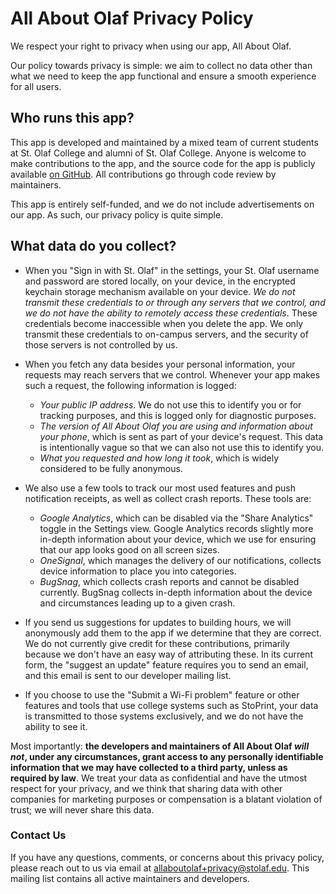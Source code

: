 # All About Olaf Privacy Policy

We respect your right to privacy when using our app, All About Olaf.

Our policy towards privacy is simple: we aim to collect no data other
than what we need to keep the app functional and ensure a smooth
experience for all users.

## Who runs this app?

This app is developed and maintained by a mixed team of current
students at St. Olaf College and alumni of St. Olaf College.  Anyone
is welcome to make contributions to the app, and the source code for
the app is publicly available [on GitHub][repo].  All contributions go
through code review by maintainers.

This app is entirely self-funded, and we do not include advertisements
on our app.  As such, our privacy policy is quite simple.

[repo]: https://github.com/StoDevX/AAO-React-Native

## What data do you collect?

- When you "Sign in with St. Olaf" in the settings, your St. Olaf
  username and password are stored locally, on your device, in the
  encrypted keychain storage mechanism available on your device.  _We
  do not transmit these credentials to or through any servers that we
  control, and we do not have the ability to remotely access these
  credentials_.  These credentials become inaccessible when you delete
  the app.  We only transmit these credentials to on-campus servers,
  and the security of those servers is not controlled by us.

- When you fetch any data besides your personal information, your
  requests may reach servers that we control.  Whenever your app makes
  such a request, the following information is logged:
  - _Your public IP address_.  We do not use this to identify you or
    for tracking purposes, and this is logged only for diagnostic
    purposes.
  - _The version of All About Olaf you are using and information about
    your phone_, which is sent as part of your device's request.  This
    data is intentionally vague so that we can also not use this to
    identify you.
  - _What you requested and how long it took_, which is widely
    considered to be fully anonymous.

- We also use a few tools to track our most used features and push
  notification receipts, as well as collect crash reports.  These
  tools are:
  - _Google Analytics_, which can be disabled via the "Share
    Analytics" toggle in the Settings view.  Google Analytics records
    slightly more in-depth information about your device, which we use
    for ensuring that our app looks good on all screen sizes.
  - _OneSignal_, which manages the delivery of our notifications,
    collects device information to place you into categories.
  - _BugSnag_, which collects crash reports and cannot be disabled
    currently.  BugSnag collects in-depth information about the
    device and circumstances leading up to a given crash.

- If you send us suggestions for updates to building hours, we will
  anonymously add them to the app if we determine that they are
  correct.  We do not currently give credit for these contributions,
  primarily because we don't have an easy way of attributing these.
  In its current form, the "suggest an update" feature requires you to
  send an email, and this email is sent to our developer mailing list.

- If you choose to use the "Submit a Wi-Fi problem" feature or other
  features and tools that use college systems such as StoPrint, your
  data is transmitted to those systems exclusively, and we do not have
  the ability to see it.

Most importantly: **the developers and maintainers of All About Olaf
_will not_, under any circumstances, grant access to any personally
identifiable information that we may have collected to a third party,
unless as required by law**.  We treat your data as confidential and
have the utmost respect for your privacy, and we think that sharing
data with other companies for marketing purposes or compensation is a
blatant violation of trust; we will never share this data.

### Contact Us

If you have any questions, comments, or concerns about this privacy
policy, please reach out to us via email at
<allaboutolaf+privacy@stolaf.edu>.  This mailing list contains all
active maintainers and developers.
